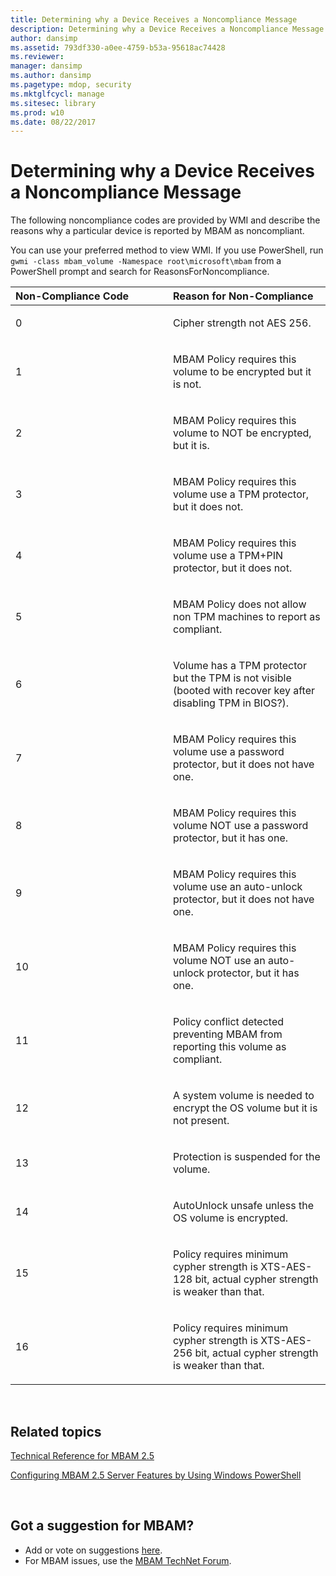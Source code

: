 ```yaml
---
title: Determining why a Device Receives a Noncompliance Message
description: Determining why a Device Receives a Noncompliance Message
author: dansimp
ms.assetid: 793df330-a0ee-4759-b53a-95618ac74428
ms.reviewer: 
manager: dansimp
ms.author: dansimp
ms.pagetype: mdop, security
ms.mktglfcycl: manage
ms.sitesec: library
ms.prod: w10
ms.date: 08/22/2017
---
```



# Determining why a Device Receives a Noncompliance Message


The following noncompliance codes are provided by WMI and describe the reasons why a particular device is reported by MBAM as noncompliant.

You can use your preferred method to view WMI. If you use PowerShell, run `gwmi -class mbam_volume -Namespace root\microsoft\mbam` from a PowerShell prompt and search for ReasonsForNoncompliance.

<table>
<colgroup>
<col width="50%" />
<col width="50%" />
</colgroup>
<thead>
<tr class="header">
<th align="left">Non-Compliance Code</th>
<th align="left">Reason for Non-Compliance</th>
</tr>
</thead>
<tbody>
<tr class="odd">
<td align="left"><p>0</p></td>
<td align="left"><p>Cipher strength not AES 256.</p></td>
</tr>
<tr class="even">
<td align="left"><p>1</p></td>
<td align="left"><p>MBAM Policy requires this volume to be encrypted but it is not.</p></td>
</tr>
<tr class="odd">
<td align="left"><p>2</p></td>
<td align="left"><p>MBAM Policy requires this volume to NOT be encrypted, but it is.</p></td>
</tr>
<tr class="even">
<td align="left"><p>3</p></td>
<td align="left"><p>MBAM Policy requires this volume use a TPM protector, but it does not.</p></td>
</tr>
<tr class="odd">
<td align="left"><p>4</p></td>
<td align="left"><p>MBAM Policy requires this volume use a TPM+PIN protector, but it does not.</p></td>
</tr>
<tr class="even">
<td align="left"><p>5</p></td>
<td align="left"><p>MBAM Policy does not allow non TPM machines to report as compliant.</p></td>
</tr>
<tr class="odd">
<td align="left"><p>6</p></td>
<td align="left"><p>Volume has a TPM protector but the TPM is not visible (booted with recover key after disabling TPM in BIOS?).</p></td>
</tr>
<tr class="even">
<td align="left"><p>7</p></td>
<td align="left"><p>MBAM Policy requires this volume use a password protector, but it does not have one.</p></td>
</tr>
<tr class="odd">
<td align="left"><p>8</p></td>
<td align="left"><p>MBAM Policy requires this volume NOT use a password protector, but it has one.</p></td>
</tr>
<tr class="even">
<td align="left"><p>9</p></td>
<td align="left"><p>MBAM Policy requires this volume use an auto-unlock protector, but it does not have one.</p></td>
</tr>
<tr class="odd">
<td align="left"><p>10</p></td>
<td align="left"><p>MBAM Policy requires this volume NOT use an auto-unlock protector, but it has one.</p></td>
</tr>
<tr class="even">
<td align="left"><p>11</p></td>
<td align="left"><p>Policy conflict detected preventing MBAM from reporting this volume as compliant.</p></td>
</tr>
<tr class="odd">
<td align="left"><p>12</p></td>
<td align="left"><p>A system volume is needed to encrypt the OS volume but it is not present.</p></td>
</tr>
<tr class="even">
<td align="left"><p>13</p></td>
<td align="left"><p>Protection is suspended for the volume.</p></td>
</tr>
<tr class="odd">
<td align="left"><p>14</p></td>
<td align="left"><p>AutoUnlock unsafe unless the OS volume is encrypted.</p></td>
</tr>
<tr class="even">
<td align="left"><p>15</p></td>
<td align="left"><p>Policy requires minimum cypher strength is XTS-AES-128 bit, actual cypher strength is weaker than that.</p></td>
</tr>
<tr class="odd">
<td align="left"><p>16</p></td>
<td align="left"><p>Policy requires minimum cypher strength is XTS-AES-256 bit, actual cypher strength is weaker than that.</p></td>
</tr>
</tbody>
</table>

 

## Related topics


[Technical Reference for MBAM 2.5](technical-reference-for-mbam-25.md)

[Configuring MBAM 2.5 Server Features by Using Windows PowerShell](configuring-mbam-25-server-features-by-using-windows-powershell.md)

 
## Got a suggestion for MBAM?
- Add or vote on suggestions [here](http://mbam.uservoice.com/forums/268571-microsoft-bitlocker-administration-and-monitoring). 
- For MBAM issues, use the [MBAM TechNet Forum](https://social.technet.microsoft.com/Forums/home?forum=mdopmbam).
 





